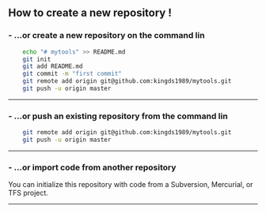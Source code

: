 ## How to create a new repository !  

### - ...or create a new repository on the command lin  

~~~bash
	echo "# mytools" >> README.md  
	git init  
	git add README.md  
	git commit -m "first commit"  
	git remote add origin git@github.com:kingds1989/mytools.git  
	git push -u origin master  
~~~

---


###  - ...or push an existing repository from the command lin  

~~~bash
	git remote add origin git@github.com:kingds1989/mytools.git  
	git push -u origin master  
~~~

---


###  - ...or import code from another repository  

You can initialize this repository with code from a Subversion, Mercurial, or TFS project.  

---

